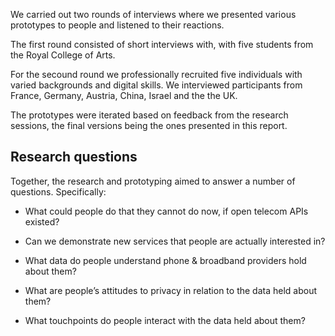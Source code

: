 We carried out two rounds of interviews where we presented various prototypes to people and listened to their reactions.

The first round consisted of short interviews with, with five students from the Royal College of Arts.

For the secound round we professionally recruited five individuals with varied backgrounds and digital skills. We interviewed participants from France, Germany, Austria, China, Israel and the the UK.

The prototypes were iterated based on feedback from the research sessions, the final versions being the ones presented in this report.

## Research questions

Together, the research and prototyping aimed to answer a number of questions. Specifically:

- What could people do that they cannot do now, if open telecom APIs existed?

- Can we demonstrate new services that people are actually interested in?

- What data do people understand phone & broadband providers hold about them?

- What are people&rsquo;s attitudes to privacy in relation to the data held about them?

- What touchpoints do people interact with the data held about them?